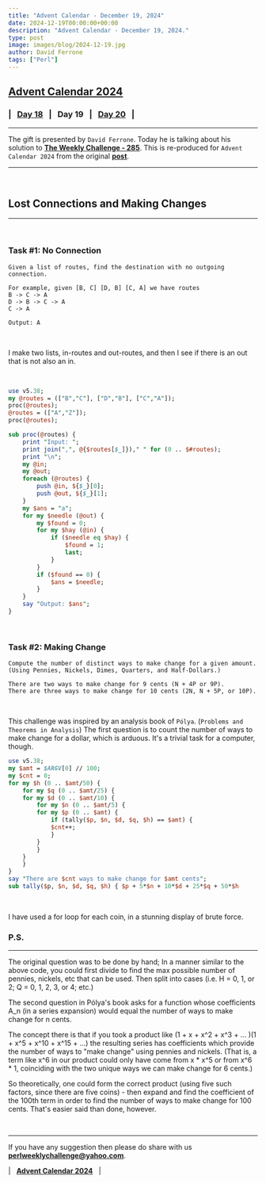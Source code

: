 ```yaml
---
title: "Advent Calendar - December 19, 2024"
date: 2024-12-19T00:00:00+00:00
description: "Advent Calendar - December 19, 2024."
type: post
image: images/blog/2024-12-19.jpg
author: David Ferrone
tags: ["Perl"]
---
```


## [**Advent Calendar 2024**](/blog/advent-calendar-2024)
### | &nbsp; [**Day 18**](/blog/advent-calendar-2024-12-18) &nbsp; | &nbsp; **Day 19** &nbsp; | &nbsp; [**Day 20**](/blog/advent-calendar-2024-12-20) &nbsp; |
***

The gift is presented by `David Ferrone`. Today he is talking about his solution to [**The Weekly Challenge - 285**](/blog/perl-weekly-challenge-285). This is re-produced for `Advent Calendar 2024` from the original [**post**](https://dev.to/zapwai/lost-connections-and-making-changes-anp).

***

<br>

## Lost Connections and Making Changes
***

<br>

### Task #1: No Connection

    Given a list of routes, find the destination with no outgoing connection.

    For example, given [B, C] [D, B] [C, A] we have routes
    B -> C -> A
    D -> B -> C -> A
    C -> A

    Output: A

<br>

I make two lists, in-routes and out-routes, and then I see if there is an out that is not also an in.

<br>

```perl
use v5.38;
my @routes = (["B","C"], ["D","B"], ["C","A"]);
proc(@routes);
@routes = (["A","Z"]);
proc(@routes);

sub proc(@routes) {
    print "Input: ";
    print join(",", @{$routes[$_]})," " for (0 .. $#routes);
    print "\n";
    my @in;
    my @out;
    foreach (@routes) {
        push @in, ${$_}[0];
        push @out, ${$_}[1];
    }
    my $ans = "a";
    for my $needle (@out) {
        my $found = 0;
        for my $hay (@in) {
            if ($needle eq $hay) {
                $found = 1;
                last;
            }
        }
        if ($found == 0) {
            $ans = $needle;
        }
    }
    say "Output: $ans";
}
```

<br>

### Task #2: Making Change

    Compute the number of distinct ways to make change for a given amount. (Using Pennies, Nickels, Dimes, Quarters, and Half-Dollars.)

    There are two ways to make change for 9 cents (N + 4P or 9P).
    There are three ways to make change for 10 cents (2N, N + 5P, or 10P).

<br>

This challenge was inspired by an analysis book of `Pólya`. (`Problems and Theorems in Analysis`) The first question is to count the number of ways to make change for a dollar, which is arduous. It's a trivial task for a computer, though.

```perl
use v5.38;
my $amt = $ARGV[0] // 100;
my $cnt = 0;
for my $h (0 .. $amt/50) {
    for my $q (0 .. $amt/25) {
    for my $d (0 .. $amt/10) {
        for my $n (0 .. $amt/5) {
        for my $p (0 .. $amt) {
            if (tally($p, $n, $d, $q, $h) == $amt) {
            $cnt++;
            }
        }
        }
    }
    }
}
say "There are $cnt ways to make change for $amt cents";
sub tally($p, $n, $d, $q, $h) { $p + 5*$n + 10*$d + 25*$q + 50*$h
```

<br>

I have used a for loop for each coin, in a stunning display of brute force.

### P.S.
***

The original question was to be done by hand; In a manner similar to the above code, you could first divide to find the max possible number of pennies, nickels, etc that can be used. Then split into cases (i.e. H = 0, 1, or 2; Q = 0, 1, 2, 3, or 4; etc.)

The second question in Pólya's book asks for a function whose coefficients A_n (in a series expansion) would equal the number of ways to make change for n cents.

The concept there is that if you took a product like (1 + x + x^2 + x^3 + ... )(1 + x^5 + x^10 + x^15 + ...) the resulting series has coefficients which provide the number of ways to "make change" using pennies and nickels. (That is, a term like x^6 in our product could only have come from x * x^5 or from x^6 * 1, coinciding with the two unique ways we can make change for 6 cents.)

So theoretically, one could form the correct product (using five such factors, since there are five coins) - then expand and find the coefficient of the 100th term in order to find the number of ways to make change for 100 cents. That's easier said than done, however.

<br>

***

If you have any suggestion then please do share with us **<perlweeklychallenge@yahoo.com>**.

| &nbsp; [**Advent Calendar 2024**](/blog/advent-calendar-2024) &nbsp; |
